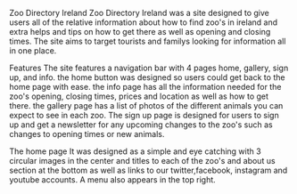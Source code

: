 Zoo Directory Ireland
Zoo Directory Ireland was a site designed to give users all of the relative information about how to find zoo's in ireland and extra helps and tips on how to get there as well as opening and closing times. The site aims to target tourists and familys looking for information all in one place.

Features
The site features a navigation bar with 4 pages home, gallery, sign up, and info. the home button was designed so users could get back to the home page with ease. the info page has all the information needed for the zoo's opening, closing times, prices and location as well as how to get there. the gallery page has a list of photos of the different animals you can expect to see in each zoo. The sign up page is designed for users to sign up and get a newsletter for any upcoming changes to the zoo's such as changes to opening times or new animals.

The home page
It was designed as a simple and eye catching with 3 circular images in the center and titles to each of the zoo's and about us section at the bottom as well as links to our twitter,facebook, instagram and youtube accounts. A menu also appears in the top right.
